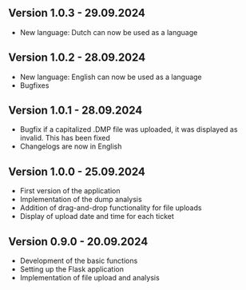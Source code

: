 
## Version 1.0.3 - 29.09.2024

- New language: Dutch can now be used as a language

## Version 1.0.2 - 28.09.2024

- New language: English can now be used as a language
- Bugfixes


## Version 1.0.1 - 28.09.2024

- Bugfix if a capitalized .DMP file was uploaded, it was displayed as invalid. This has been fixed
- Changelogs are now in English


## Version 1.0.0 - 25.09.2024

- First version of the application
- Implementation of the dump analysis
- Addition of drag-and-drop functionality for file uploads
- Display of upload date and time for each ticket

## Version 0.9.0 - 20.09.2024

- Development of the basic functions
- Setting up the Flask application
- Implementation of file upload and analysis